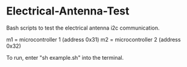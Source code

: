 # Electrical-Antenna-Test
Bash scripts to test the electrical antenna i2c communication.

m1 = microcontroller 1 (address 0x31)
m2 = microcontroller 2 (address 0x32)

To run, enter "sh example.sh" into the terminal.
